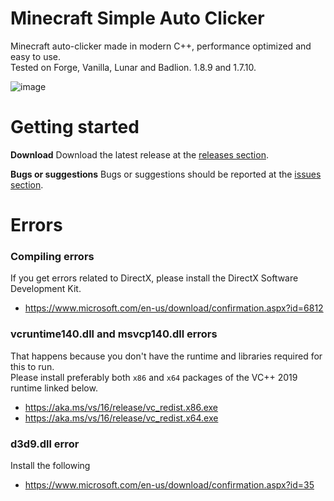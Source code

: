 # Minecraft Simple Auto Clicker
Minecraft auto-clicker made in modern C++, performance optimized and easy to use.  
Tested on Forge, Vanilla, Lunar and Badlion. 1.8.9 and 1.7.10.

![image](https://b.catgirlsare.sexy/JfRVFDUWAG19.png)

# Getting started

**Download**
Download the latest release at the [releases section](https://github.com/MiaFound/MinecraftSimpleAutoClicker/releases/).

**Bugs or suggestions**
Bugs or suggestions should be reported at the [issues section](https://github.com/MiaFound/MinecraftSimpleAutoClicker/issues).

# Errors

### Compiling errors
If you get errors related to DirectX, please install the DirectX Software Development Kit.
- https://www.microsoft.com/en-us/download/confirmation.aspx?id=6812


### vcruntime140.dll and msvcp140.dll errors
That happens because you don't have the runtime and libraries required for this to run.  
Please install preferably both `x86` and `x64` packages of the VC++ 2019 runtime linked below.
- https://aka.ms/vs/16/release/vc_redist.x86.exe
- https://aka.ms/vs/16/release/vc_redist.x64.exe


### d3d9.dll error
Install the following
- https://www.microsoft.com/en-us/download/confirmation.aspx?id=35
